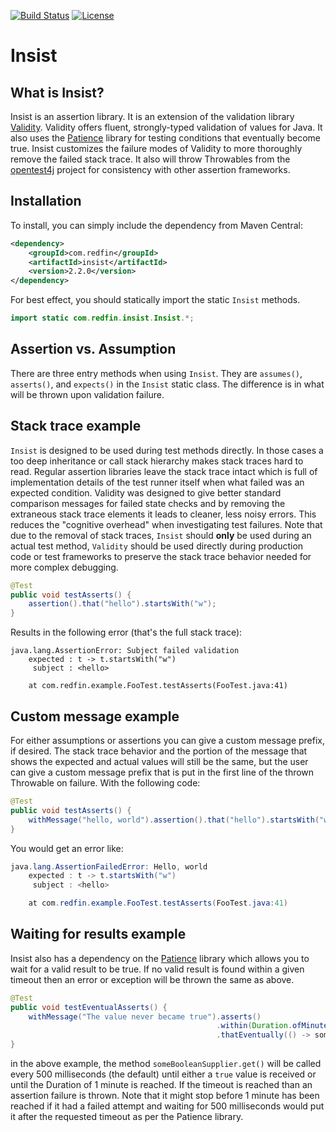 [![Build Status](https://travis-ci.org/redfin/insist.svg?branch=master)](https://travis-ci.org/redfin/insist)
[![License](http://img.shields.io/:license-apache-brightgreen.svg)](http://www.apache.org/licenses/LICENSE-2.0.html)

# Insist

## What is Insist?

Insist is an assertion library.
It is an extension of the validation library [Validity](https://github.com/redfin/validity).
Validity offers fluent, strongly-typed validation of values for Java.
It also uses the [Patience](https://github.com/redfin/patience) library for testing conditions that eventually become true.
Insist customizes the failure modes of Validity to more thoroughly remove the failed stack trace.
It also will throw Throwables from the [opentest4j](https://github.com/ota4j-team/opentest4j) project for consistency with other assertion frameworks.

## Installation

To install, you can simply include the dependency from Maven Central:

```xml
<dependency>
    <groupId>com.redfin</groupId>
    <artifactId>insist</artifactId>
    <version>2.2.0</version>
</dependency>
```

For best effect, you should statically import the static `Insist` methods.
```java
import static com.redfin.insist.Insist.*;
```

## Assertion vs. Assumption

There are three entry methods when using `Insist`.
They are `assumes()`, `asserts()`, and `expects()` in the `Insist` static class.
The difference is in what will be thrown upon validation failure.

## Stack trace example

`Insist` is designed to be used during test methods directly.
In those cases a too deep inheritance or call stack hierarchy makes stack traces hard to read.
Regular assertion libraries leave the stack trace intact which is full of implementation details of the test runner itself when what failed was an expected condition.
Validity was designed to give better standard comparison messages for failed state checks and by removing the extraneous stack trace elements it leads to cleaner, less noisy errors.
This reduces the "cognitive overhead" when investigating test failures.
Note that due to the removal of stack traces, `Insist` should **only** be used during an actual test method, `Validity` should be used directly during production code or test frameworks to preserve the stack trace behavior needed for more complex debugging.

```java
@Test
public void testAsserts() {
    assertion().that("hello").startsWith("w");
}
```
Results in the following error (that's the full stack trace):
```
java.lang.AssertionError: Subject failed validation
    expected : t -> t.startsWith("w")
     subject : <hello>

	at com.redfin.example.FooTest.testAsserts(FooTest.java:41)
```

## Custom message example

For either assumptions or assertions you can give a custom message prefix, if desired.
The stack trace behavior and the portion of the message that shows the expected and actual values will still be the same, but the user can give a custom message prefix that is put in the first line of the thrown Throwable on failure.
With the following code:

```java
@Test
public void testAsserts() {
    withMessage("hello, world").assertion().that("hello").startsWith("w");
}
```

You would get an error like:

```java
java.lang.AssertionFailedError: Hello, world
    expected : t -> t.startsWith("w")
     subject : <hello>

	at com.redfin.example.FooTest.testAsserts(FooTest.java:41)
```

## Waiting for results example

Insist also has a dependency on the [Patience](https://github.com/redfin/patience) library which allows you to wait for
a valid result to be true. If no valid result is found within a given timeout then
an error or exception will be thrown the same as above.

```java
@Test
public void testEventualAsserts() {
    withMessage("The value never became true").asserts()
                                              .within(Duration.ofMinutes(1))
                                              .thatEventually(() -> someBooleanSupplier.get());
}
```

in the above example, the method `someBooleanSupplier.get()` will be called every 500 milliseconds (the default)
until either a `true` value is received or until the Duration of 1 minute is reached. If the timeout
is reached than an assertion failure is thrown.
Note that it might stop before 1 minute has been reached if it had a failed attempt and waiting for 500 milliseconds
would put it after the requested timeout as per the Patience library.
